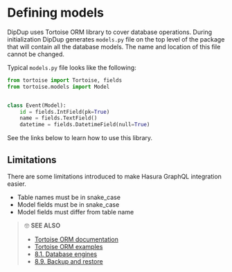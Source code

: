 # Defining models

DipDup uses Tortoise ORM library to cover database operations. During initialization DipDup generates `models.py` file on the top level of the package that will contain all the database models. The name and location of this file cannot be changed.

Typical `models.py` file looks like the following:

```python
from tortoise import Tortoise, fields
from tortoise.models import Model


class Event(Model):
    id = fields.IntField(pk=True)
    name = fields.TextField()
    datetime = fields.DatetimeField(null=True)
```

See the links below to learn how to use this library.

## Limitations

There are some limitations introduced to make Hasura GraphQL integration easier.

* Table names must be in snake_case
* Model fields must be in snake_case
* Model fields must differ from table name

> 🤓 **SEE ALSO**
>
> * [Tortoise ORM documentation](https://tortoise-orm.readthedocs.io/en/latest/)
> * [Tortoise ORM examples](https://tortoise-orm.readthedocs.io/en/latest/examples.html)
> * [8.1. Database engines](../deployment/database-engines.md)
> * [8.9. Backup and restore](../deployment/backups.md)
